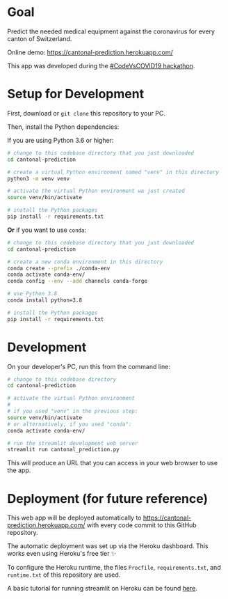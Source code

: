 # Goal

Predict the needed medical equipment against the coronavirus for every canton of Switzerland.

Online demo: https://cantonal-prediction.herokuapp.com/

This app was developed during the [#CodeVsCOVID19 hackathon](https://www.codevscovid19.org/).


# Setup for Development

First, download or `git clone` this repository to your PC.

Then, install the Python dependencies:

If you are using Python 3.6 or higher:
```bash
# change to this codebase directory that you just downloaded
cd cantonal-prediction

# create a virtual Python environment named "venv" in this directory
python3 -m venv venv

# activate the virtual Python environment we just created
source venv/bin/activate

# install the Python packages
pip install -r requirements.txt
```

**Or** if you want to use `conda`:
```bash
# change to this codebase directory that you just downloaded
cd cantonal-prediction

# create a new conda environment in this directory
conda create --prefix ./conda-env
conda activate conda-env/
conda config --env --add channels conda-forge

# use Python 3.8
conda install python=3.8

# install the Python packages
pip install -r requirements.txt
```


# Development

On your developer's PC, run this from the command line:
```bash
# change to this codebase directory
cd cantonal-prediction

# activate the virtual Python environment
#
# if you used "venv" in the previous step:
source venv/bin/activate
# or alternatively, if you used "conda":
conda activate conda-env/

# run the streamlit development web server
streamlit run cantonal_prediction.py
```

This will produce an URL that you can access in your web browser to use the app.


# Deployment (for future reference)

This web app will be deployed automatically
to https://cantonal-prediction.herokuapp.com/ with every code commit to this GitHub repository.

The automatic deployment was set up via the Heroku dashboard.
This works even using Heroku's free tier ✨

To configure the Heroku runtime, the files `Procfile`, `requirements.txt`, and `runtime.txt` of
this repository are used.

A basic tutorial for running streamlit on Heroku can be found
[here](https://towardsdatascience.com/quickly-build-and-deploy-an-application-with-streamlit-988ca08c7e83).
